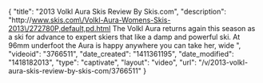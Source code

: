 {
    "title": "2013 Volkl Aura Skis Review By Skis.com",
    "description": "http:\/\/www.skis.com\/Volkl-Aura-Womens-Skis-2013\/272780P,default,pd.html  The Volkl Aura returns again this season as a ski for advance to expert skiers that like a damp and powerful ski. At 96mm underfoot the Aura is happy anywhere you can take her, wide ",
    "videoid": "3766511",
    "date_created": "1411361195",
    "date_modified": "1418182013",
    "type": "captivate",
    "layout": "video",
    "url": "\/v\/2013-volkl-aura-skis-review-by-skis-com\/3766511"
}